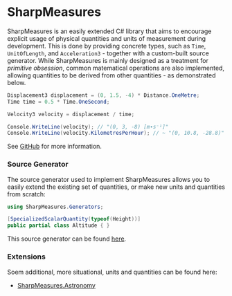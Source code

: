 # SharpMeasures

SharpMeasures is an easily extended C# library that aims to encourage explicit usage of physical quantities and units of measurement during development. This is done by providing concrete types, such as `Time`, `UnitOfLength`, and `Acceleration3` - together with a custom-built source generator. While SharpMeasures is mainly designed as a treatment for *primitive obsession*, common matematical operations are also implemented, allowing quantities to be derived from other quantities - as demonstrated below.

```csharp
Displacement3 displacement = (0, 1.5, -4) * Distance.OneMetre;
Time time = 0.5 * Time.OneSecond;

Velocity3 velocity = displacement / time;

Console.WriteLine(velocity); // "(0, 3, -8) [m∙s⁻¹]"
Console.WriteLine(velocity.KilometresPerHour); // ~ "(0, 10.8, -28.8)"
```

See [GitHub](https://github.com/ErikWe/sharp-measures) for more information.

### Source Generator

The source generator used to implement SharpMeasures allows you to easily extend the existing set of quantities, or make new units and quantities from scratch:

```csharp
using SharpMeasures.Generators;

[SpecializedScalarQuantity(typeof(Height))]
public partial class Altitude { }
```

This source generator can be found [here](https://www.nuget.org/packages/SharpMeasures.Generators/).

### Extensions

Soem additional, more situational, units and quantities can be found here:

- [SharpMeasures.Astronomy](https://www.nuget.org/packages/SharpMeasures.Astronomy/)